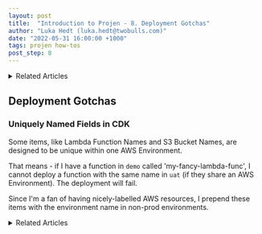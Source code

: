 ```yaml
---
layout: post
title:  "Introduction to Projen - 8. Deployment Gotchas"
author: "Luka Hedt (luka.hedt@twobulls.com)"
date: "2022-05-31 16:00:00 +1000"
tags: projen how-tos
post_step: 8
---
```


<details>
<summary>Related Articles</summary>
<ul>
{% for projen_doc in site.projen %}
<li><a href="{{ site.baseurl }}{{ projen_doc.url }}">{{ projen_doc.title }}</a></li>
{% endfor %}
</ul>
</details>

## Deployment Gotchas

### Uniquely Named Fields in CDK

Some items, like Lambda Function Names and S3 Bucket Names, are designed to be unique within one AWS Environment. 

That means - if I have a function in `demo` called 'my-fancy-lambda-func', I cannot deploy a function with the same name in `uat` (if they share an AWS Environment). The deployment will fail.

Since I'm a fan of having nicely-labelled AWS resources, I prepend these items with the environment name in non-prod environments.

<details>
<summary>Related Articles</summary>
<ul>
{% for projen_doc in site.projen %}
<li><a href="{{ site.baseurl }}{{ projen_doc.url }}">{{ projen_doc.title }}</a></li>
{% endfor %}
</ul>
</details>
